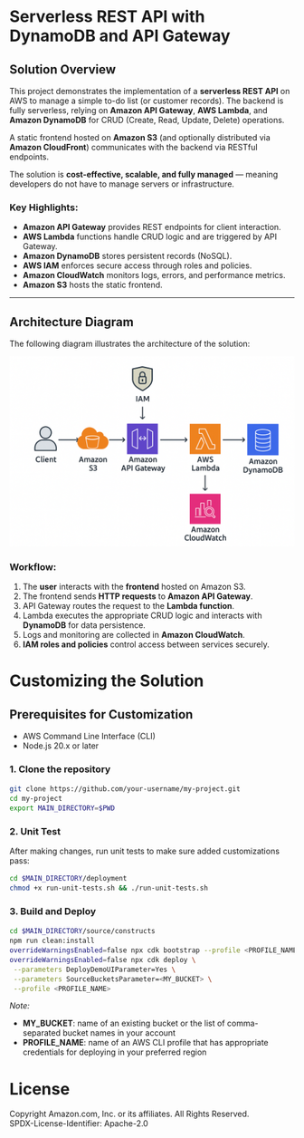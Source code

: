# Serverless REST API with DynamoDB and API Gateway

##  Solution Overview

This project demonstrates the implementation of a **serverless REST API** on AWS to manage a simple to-do list (or customer records). The backend is fully serverless, relying on **Amazon API Gateway**, **AWS Lambda**, and **Amazon DynamoDB** for CRUD (Create, Read, Update, Delete) operations.

A static frontend hosted on **Amazon S3** (and optionally distributed via **Amazon CloudFront**) communicates with the backend via RESTful endpoints.

The solution is **cost-effective, scalable, and fully managed** — meaning developers do not have to manage servers or infrastructure.

###  Key Highlights:
- **Amazon API Gateway** provides REST endpoints for client interaction.  
- **AWS Lambda** functions handle CRUD logic and are triggered by API Gateway.  
- **Amazon DynamoDB** stores persistent records (NoSQL).  
- **AWS IAM** enforces secure access through roles and policies.  
- **Amazon CloudWatch** monitors logs, errors, and performance metrics.  
- **Amazon S3** hosts the static frontend.  

---

##  Architecture Diagram

The following diagram illustrates the architecture of the solution:

![Architecture Diagram](./docs/architecture.png)

###  Workflow:
1. The **user** interacts with the **frontend** hosted on Amazon S3.  
2. The frontend sends **HTTP requests** to **Amazon API Gateway**.  
3. API Gateway routes the request to the **Lambda function**.  
4. Lambda executes the appropriate CRUD logic and interacts with **DynamoDB** for data persistence.  
5. Logs and monitoring are collected in **Amazon CloudWatch**.  
6. **IAM roles and policies** control access between services securely.  


# Customizing the Solution

## Prerequisites for Customization

- AWS Command Line Interface (CLI)  
- Node.js 20.x or later

### 1. Clone the repository

```bash
git clone https://github.com/your-username/my-project.git
cd my-project
export MAIN_DIRECTORY=$PWD

```


### 2. Unit Test

After making changes, run unit tests to make sure added customizations pass:

```bash
cd $MAIN_DIRECTORY/deployment
chmod +x run-unit-tests.sh && ./run-unit-tests.sh

```

### 3. Build and Deploy
```bash
cd $MAIN_DIRECTORY/source/constructs
npm run clean:install
overrideWarningsEnabled=false npx cdk bootstrap --profile <PROFILE_NAME>
overrideWarningsEnabled=false npx cdk deploy \
 --parameters DeployDemoUIParameter=Yes \
 --parameters SourceBucketsParameter=<MY_BUCKET> \
 --profile <PROFILE_NAME>

```

_Note:_
- **MY_BUCKET**: name of an existing bucket or the list of comma-separated bucket names in your account
- **PROFILE_NAME**: name of an AWS CLI profile that has appropriate credentials for deploying in your preferred region


# License

Copyright Amazon.com, Inc. or its affiliates. All Rights Reserved.   
SPDX-License-Identifier: Apache-2.0


